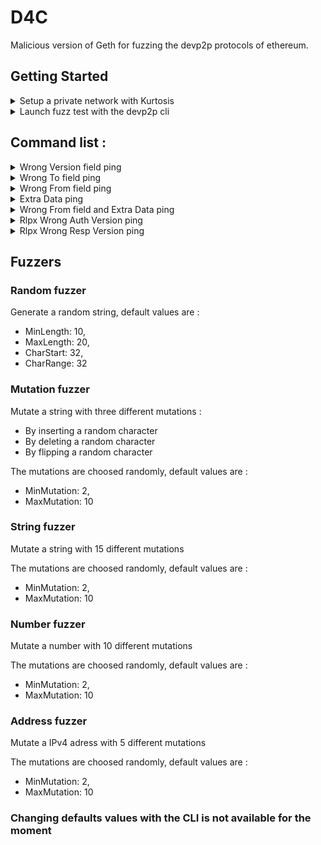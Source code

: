 # D4C

Malicious version of Geth for fuzzing the devp2p protocols of ethereum.


## Getting Started


<details>
  <summary>Setup a private network with Kurtosis</summary>
  </br>
  
To start fuzzing the ethereum network you will first need a private network. If you don't already have one, follow the instructions below.

First install kurtosis and docker by following the instructions on [kurtosis docs](https://docs.kurtosis.com/install/)

Once this is done, create a "network_params.json" configuration file.
Here's an example configuration file to launch a network with two nodes: Geth/lighthouse and Besu/lighthouse 

  ### network_params.json
  ```json
  {
    "participants": [
        {
            "el_client_type": "geth",
            "el_client_image": "ethereum/client-go:latest",
            "cl_client_type": "lighthouse",
            "cl_client_image": "sigp/lighthouse:latest",
            "count": 1
        },
        {
            "el_client_type": "besu",
            "el_client_image": "hyperledger/besu:develop",
            "cl_client_type": "lighthouse",
            "cl_client_image": "sigp/lighthouse:latest",
            "count": 1
        }
    ],
    "launch_additional_services": false
}
  ```
  

You can view all the options for the configuration file (useful if you want to choose or add other implementations or activate service/monitoring tools) here :

https://github.com/kurtosis-tech/eth2-package#configuration


Run the command : 

``` 
kurtosis run --enclave myTestnet github.com/kurtosis-tech/eth2-package "$(cat ./network_params.json)"
```

You can replace "myTestnet" with the name of your choice and replace "./network_params.json" with the path and name of your configuration file.

After running the command and installation is done, your private network should be available and running in the background.

For more information and more commands check the [Kurtosis docs](https://docs.kurtosis.com/)

</details>



<details>
  <summary> Launch fuzz test with the devp2p cli</summary>
  
</br>

If you don't already have GO installed, go to [GO website](https://go.dev/doc/install) and follow the installation instructions.


- ### Build D4C on Linux and Mac

Start by cloning the repo and go to the root of the project and run the command :

```
make all
```

- ### Build D4C on Windows

Coming soon...

</br>

Once you have built the project you can now run fuzz tests by going to the root of the project and running devp2p binaries followed by the appropriate command:


```
./build/bin/devp2p 
```

You can find out more about the commands available to launch different fuzz tests, as well as the options, in the Command list section and explanations of the fuzzers in the Fuzzers section. 

</details> 
  





## Command list :


<details>
  <summary>Wrong Version field ping</summary>
  </br>
  - Usage : Sends ping to a node with a wrong version field
  
  ```
  ./build/bin/devp2p discv4 wrong-version-ping <node> <fuzzer-name> <run> <string-to-mutate>
  ```
  Args information :
  
  - node : enode adress of the node you want to ping
  - fuzzer-name : name of the fuzzer you want to use
  - run : indicate the number of fuzz test you want to run
  - string-to-mutate : required if you want to use the mutation-fuzzer, enter the string that you want to mutate.
  
  Available fuzzers :
  - random-fuzzer
  - mutation-fuzzer
  - string-fuzzer
  
</details>

<details>
  <summary>Wrong To field ping</summary>
  </br>
  - Usage : Sends ping to a node with a wrong To field
  
  ```
  ./build/bin/devp2p discv4 wrong-to-ping <node> <fuzzer-name> <run> <string-to-mutate>
  ```
  Args information :
  
  - node : enode adress of the node you want to ping
  - fuzzer-name : name of the fuzzer you want to use
  - run : indicate the number of fuzz test you want to run
  - string-to-mutate : required if you want to use the mutation-fuzzer, enter the string that you want to mutate.
  
  Available fuzzers :
  - random-fuzzer
  - mutation-fuzzer
  - string-fuzzer
</details>


<details>
  <summary>Wrong From field ping</summary>
  </br>
  - Usage : Sends ping to a node with a wrong From field
  
  ```
  ./build/bin/devp2p discv4 wrong-from-ping <node> <fuzzer-name> <run> <string-to-mutate>
  ```
  Args information :
  
  - node : enode adress of the node you want to ping
  - fuzzer-name : name of the fuzzer you want to use
  - run : indicate the number of fuzz test you want to run
  - string-to-mutate : required if you want to use the mutation-fuzzer, enter the string that you want to mutate.
  
  Available fuzzers :
  - random-fuzzer
  - mutation-fuzzer
  - string-fuzzer
</details>

<details>
  <summary>Extra Data ping</summary>
  </br>
  - Usage : Sends ping to a node with fuzzed extra data
  
  ```
  ./build/bin/devp2p discv4 extra-data-ping <node> <fuzzer-name> <run> <string-to-mutate>
  ```
  Args information :
  
  - node : enode adress of the node you want to ping
  - fuzzer-name : name of the fuzzer you want to use
  - run : indicate the number of fuzz test you want to run
  - string-to-mutate : required if you want to use the mutation-fuzzer, enter the string that you want to mutate.
  
  Available fuzzers :
  - random-fuzzer
  - mutation-fuzzer
  - string-fuzzer
  
  Notes :
  - The command send two extra data fields by default, the choice of the number of additional fields will be added soon.
</details>

<details>
  <summary>Wrong From field and Extra Data ping</summary>
  </br>
  - Usage : Sends ping to a node with fuzzed extra data and a wrong From field
  
  ```
  ./build/bin/devp2p discv4 wrong-from-extra-data-ping <node> <fuzzer-name> <run> <string-to-mutate>
  ```
  Args information :
  
  - node : enode adress of the node you want to ping
  - fuzzer-name : name of the fuzzer you want to use
  - run : indicate the number of fuzz test you want to run
  - string-to-mutate : required if you want to use the mutation-fuzzer, enter the string that you want to mutate.
  
  Available fuzzers :
  - random-fuzzer
  - mutation-fuzzer
  - string-fuzzer
  
  Notes :
  - The command send two extra data fields by default, the choice of the number of additional fields will be added soon.
</details>

<details>
  <summary>Rlpx Wrong Auth Version ping</summary>
  </br>
  - Usage : Sends a rlpx ping to a node with a auth wrong version field
  
  ```
  ./build/bin/devp2p rlpx wrong-version-ping <node> <fuzzer-name> <run> <string-to-mutate>
  ```
  Args information :
  
  - node : enode adress of the node you want to ping
  - fuzzer-name : name of the fuzzer you want to use
  - run : indicate the number of fuzz test you want to run
  - string-to-mutate : required if you want to use the mutation-fuzzer, enter the string that you want to mutate.
  
  Available fuzzers :
  - random-fuzzer
  - mutation-fuzzer
  - string-fuzzer
  
</details>

<details>
  <summary>Rlpx Wrong Resp Version ping</summary>
  </br>
  - Usage : Sends a rlpx ping to a node with a resp wrong version field
  
  ```
  ./build/bin/devp2p rlpx wrong-resp-version-ping <node> <fuzzer-name> <run> <string-to-mutate>
  ```
  Args information :
  
  - node : enode adress of the node you want to ping
  - fuzzer-name : name of the fuzzer you want to use
  - run : indicate the number of fuzz test you want to run
  - string-to-mutate : required if you want to use the mutation-fuzzer, enter the string that you want to mutate.
  
  Available fuzzers :
  - random-fuzzer
  - mutation-fuzzer
  - string-fuzzer
  
</details>


## Fuzzers


### Random fuzzer 
Generate a random string, default values are :
  - MinLength: 10,
  - MaxLength: 20,
  - CharStart: 32,
  - CharRange: 32

### Mutation fuzzer
Mutate a string with three different mutations :

- By inserting a random character
- By deleting a random character
- By flipping a random character

The mutations are choosed randomly, default values are :

- MinMutation: 2,
- MaxMutation: 10

### String fuzzer
Mutate a string with 15 different mutations

The mutations are choosed randomly, default values are :

- MinMutation: 2,
- MaxMutation: 10

### Number fuzzer
Mutate a number with 10 different mutations

The mutations are choosed randomly, default values are :

- MinMutation: 2,
- MaxMutation: 10

### Address fuzzer
Mutate a IPv4 adress with 5 different mutations

The mutations are choosed randomly, default values are :

- MinMutation: 2,
- MaxMutation: 10



### Changing defaults values with the CLI is not available for the moment